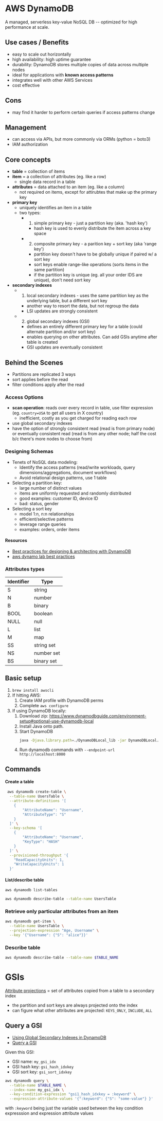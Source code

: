 # AWS DynamoDB

A managed, serverless key-value NoSQL DB -- optimized for high performance at scale.

## Use cases / Benefits
- easy to scale out horizontally
- high availability: high uptime guarantee
- durability: DynamoDB stores multiple copies of data across multiple nodes
- ideal for applications with **known access patterns**
- integrates well with other AWS Services
- cost effective

## Cons
- may find it harder to perform certain queries if access patterns change

## Management

- can access via APIs, but more commonly via ORMs (python = boto3)
- IAM authorization

## Core concepts

- **table** = collection of items
- **item** = a collection of attributes (eg. like a row)
  - single data record in a table
- **attributes** = data attached to an item (eg. like a column)
  - not required on items, except for attirubtes that make up the primary key
- **primary key**
  - uniquely identifies an item in a table
  - two types:
    - 1) simple primary key - just a partition key (aka. 'hash key')
      - hash key is used to evenly distribute the item across a key space
    - 2) composite primary key - a parition key + sort key (aka 'range key')
      - partition key doesn't have to be globally unique if paired w/ a sort key
      - sort keys enable range-like operations (sorts items in the same partition)
      - if the partition key is unique (eg. all your order IDS are unique), don't need sort key
- **secondary indexes**
  - 1) local secondary indexes - uses the same partition key as the underlying table, but a different sort key
    - another way to resort the data, but not regroup the data
    - LSI updates are strongly consistent
  - 2) global secondary indexes (GSI)
    - defines an entirely different primary key for a table (could alternate partition and/or sort key)
    - enables querying on other attributes. Can add GSIs anytime after table is created
    - GSI updates are eventually consistent

## Behind the Scenes

- Partitions are replicated 3 ways
- sort applies before the read
- filter conditions apply after the read

### Access Options

- **scan operation**: reads over every record in table, use filter expression (eg. `country=USA` to get all users in X country)
  - inefficient, costly as you get charged for reading each row
- use global secondary indexes
- have the option of strongly consistent read (read is from primary node) or eventually consistent  read (read is from any other node; half the cost b/c there's more nodes to choose from)

### Designing Schemas

- Tenets of NoSQL data modeling:
  - Identify the access patterns (read/write workloads, query dimensions/aggregations, document workflows)
  - Avoid relational design patterns, use 1 table
- Selecting a partition key:
  - large number of distinct values
  - items are uniformly requested and randomly distributed
  - good examples: customer ID, device ID
  - bad: status, gender
- Selecting a sort key
  - model 1:n, n:n relationships
  - efficient/selective patterns
  - leverage range queries
  - examples: orders, order items

#### Resources
- [Best practices for designing & architecting with DynamoDB](https://docs.aws.amazon.com/amazondynamodb/latest/developerguide/best-practices.html)
- [aws dynamo lab best practices](https://amazon-dynamodb-labs.workshop.aws/game-player-data/plan-model/step1.html)

### Attributes types

| Identifier  | Type       |
| ----------- | ---------- |
| S           | string     |
| N           | number     |
| B           | binary     |
| BOOL        | boolean    |
| NULL        | null       |
| L           | list       |
| M           | map        |
| SS          | string set |
| NS          | number set |
| BS          | binary set |

## Basic setup

1. `brew install awscli`
2. If hitting AWS:
    1. Create IAM profile with DynamoDB perms
    2. Complete `aws configure`
3. If using DynamoDB locally:
    1. Download zip: https://www.dynamodbguide.com/environment-setup#optional-use-dynamodb-local
    2. Install Java onto path.
    3. Start DynamoDB
        ```sh
        java -Djava.library.path=./DynamoDBLocal_lib -jar DynamoDBLocal.jar -sharedDb
        ```
    4. Run dynamodb commands with `--endpoint-url http://localhost:8000`


## Commands

#### Create a table
```sh
 aws dynamodb create-table \
  --table-name UsersTable \
  --attribute-definitions '[
    {
        "AttributeName": "Username",
        "AttributeType": "S"
    }
  ]' \
  --key-schema '[
    {
        "AttributeName": "Username",
        "KeyType": "HASH"
    }
  ]' \
  --provisioned-throughput '{
    "ReadCapacityUnits": 1,
    "WriteCapacityUnits": 1
  }'
```

#### List/describe table
```sh
aws dynamodb list-tables

aws dynamodb describe-table --table-name UsersTable
```

### Retrieve only particular attributes from an item

```sh
aws dynamodb get-item \
  --table-name UsersTable \
  --projection-expression "Age, Username" \
  --key '{"Username": {"S": "alice"}}'
```

### Describe table

```sh
aws dynamodb describe-table --table-name $TABLE_NAME
```

# GSIs

[Attribute projections](https://docs.aws.amazon.com/amazondynamodb/latest/developerguide/GSI.html#GSI.Projections) = set of attributes copied from a table to a secondary index
- the partition and sort keys are always projected onto the index
- can figure what other attributes are projected: `KEYS_ONLY`, `INCLUDE`, `ALL`

## Query a GSI
- [Using Global Secondary Indexes in DynamoDB](https://docs.aws.amazon.com/amazondynamodb/latest/developerguide/GSI.html)
- [Query a GSI](https://docs.aws.amazon.com/amazondynamodb/latest/developerguide/GCICli.html#GCICli.QueryAnIndex)

Given this GSI:

- GSI name: `my_gsi_idx`
- GSI hash key: `gsi_hash_idxkey`
- GSI sort key: `gsi_sort_idxkey`

```sh
aws dynamodb query \
  --table-name $TABLE_NAME \
  --index-name my_gsi_idx \
  --key-condition-expression "gsi1_hash_idxkey = :keyword" \
  --expression-attribute-values '{":keyword": {"S": "some-value"} }'
```
with `:keyword` being just the variable used between the key condition expresssion and expression attribute values